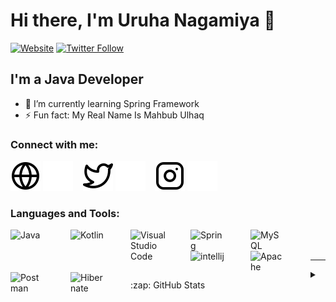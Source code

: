 # Hi there, I'm Uruha Nagamiya 👋 

[![Website](https://img.shields.io/website?label=ulhaq.web.id&style=for-the-badge&url=https%3A%2F%2Fulhaq.web.id)](https://ulhaq.web.id)
[![Twitter Follow](https://img.shields.io/twitter/follow/UNagamiya?color=1DA1F2&logo=twitter&style=for-the-badge)](https://twitter.com/UNagamiya)

## I'm a Java Developer

- 🌱 I’m currently learning Spring Framework
- ⚡ Fun fact: My Real Name Is Mahbub Ulhaq

### Connect with me:

[![website](./img/globe-light.svg)](https://ulhaq.web.id#gh-light-mode-only)
[![website](./img/globe-dark.svg)](https://ulhaq.web.id#gh-dark-mode-only)
&nbsp;&nbsp;
[![website](./img/twitter-light.svg)](https://twitter.com/UNagamiya#gh-light-mode-only)
[![website](./img/twitter-dark.svg)](https://twitter.com/UNagamiya#gh-dark-mode-only)
&nbsp;&nbsp;
[![website](./img/instagram-light.svg)](https://instagram.com/uruhanagamiya#gh-light-mode-only)
[![website](./img/instagram-dark.svg)](https://instagram.com/uruhanagamiya#gh-dark-mode-only)

### Languages and Tools:

<img align="left" alt="Java" width="56px" src="https://cdn.freebiesupply.com/logos/large/2x/java-logo-png-transparent.png" style="padding-right:40px;" />

<img align="left" alt="Kotlin" width="56px" src="https://res.cloudinary.com/practicaldev/image/fetch/s--XMw9Io8X--/c_fill,f_auto,fl_progressive,h_320,q_auto,w_320/https://dev-to-uploads.s3.amazonaws.com/uploads/organization/profile_image/2485/80d41bc3-7f05-444c-a32e-ceb190e486b1.png" style="padding-right:40px;" />

<img align="left" alt="Visual Studio Code" width="56px" src="https://upload.wikimedia.org/wikipedia/commons/thumb/9/9a/Visual_Studio_Code_1.35_icon.svg/2048px-Visual_Studio_Code_1.35_icon.svg.png" style="padding-right:40px;" />

<img align="left" alt="Spring" width="56px" src="https://spring.io/images/projects/spring-edf462fec682b9d48cf628eaf9e19521.svg" style="padding-right:40px;" />

<img align="left" alt="MySQL" width="56px" src="https://www.mysql.com/common/logos/logo-mysql-170x115.png" style="padding-right:40px;" />

<img align="left" alt="intellij" width="56px" src="https://upload.wikimedia.org/wikipedia/commons/thumb/9/9c/IntelliJ_IDEA_Icon.svg/1200px-IntelliJ_IDEA_Icon.svg.png" style="padding-right:40px;" />

<img align="left" alt="Apache" width="56px" src="https://seeklogo.com/images/A/apache-logo-D5F56E0594-seeklogo.com.png" style="padding-right:40px;" />

<img align="left" alt="Postman" width="56px" src="https://iconape.com/wp-content/png_logo_vector/postman.png" style="padding-right:40px;" />

<img align="left" alt="Hibernate" width="56px" src="https://pbs.twimg.com/profile_images/914842431748739072/66NFe2g3.jpg" style="padding-right:40px;" />

<br />
<br />

---

<details>
  <summary>:zap: GitHub Stats</summary>

  <img align="left" alt="Uruha Nagamiya's GitHub Stats" src="https://github-readme-stats.vercel.app/api?username=R34TD&show_icons=true&hide_border=false&title_color=ff652f&icon_color=FFE400&bg_color=09131B&text_color=ffffff&border_color=0c1a25" />

</details>

[website]: https://ulhaq.web.id
[facebook]: https://www.facebook.com/mahbub.ulhaq.1610
[twitter]: https://twitter.com/UNagamiya
[instagram]: https://www.instagram.com/uruhanagamiya
